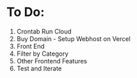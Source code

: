 # To Do:
1. Crontab Run Cloud
2. Buy Domain - Setup Webhost on Vercel
3. Front End
4. Filter by Category
5. Other Frontend Features
6. Test and Iterate 
